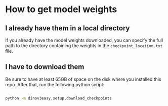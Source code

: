 # How to get model weights

## I already have them in a local directory

If you already have the model weights downloaded, you can specify the full path to the directory containing the weights in the `checkpoint_location.txt` file.

## I have to download them

Be sure to have at least 65GB of space on the disk where you installed this repo.
After that, run the following python script:

```bash

python -m dinov3easy.setup.download_checkpoints
```